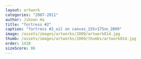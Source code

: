 ```yaml
---
layout: artwork
categories: "2007-2011"
author: Jihoon Ha
title: "fortress #2"
caption: "fortress #2_oil on canvas_155×175㎝_2009"
image: /assets/images/artworks/2009/artwork014.jpg
thumb: /assets/images/artworks/2009/thumbs/artwork014.jpg
order: 1410
sizeScore: 06
---
```


